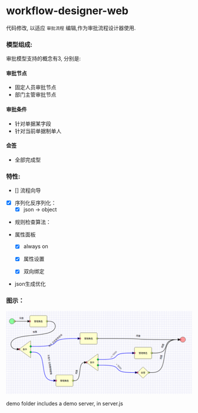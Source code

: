 # workflow-designer-web

代码修改, 以适应 `审批流程` 编辑,作为审批流程设计器使用.

### 模型组成:

审批模型支持的概念有3, 分别是:

#### 审批节点

- 固定人员审批节点
- 部门主管审批节点

#### 审批条件

- 针对单据某字段
- 针对当前单据制单人

#### 会签

- 全部完成型

### 特性:
- [] 流程向导
- [x] 序列化反序列化：
    * [x] json -> object
- 规则检查算法：

- 属性面板
    - [x] always on

    - [x] 属性设置     
    
    - [x] 双向绑定     

- json生成优化

### 图示：

![](https://raw.githubusercontent.com/hitdavid/workflow-designer-web/dev/demo/demo.png)

demo folder includes a demo server, in server.js

